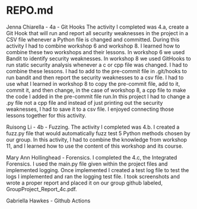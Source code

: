 # REPO.md

Jenna Chiarella - 4a - Git Hooks
The activity I completed was 4.a, create a Git Hook that will run and report all security weaknesses in the project in a CSV file whenever a Python file is changed and committed. During this activity I had to combine workshop 6 and workshop 8. I learned how to combine these two workshops and their lessons. In workshop 6 we used Bandit to identify security weaknesses. In workshop 8 we used GitHooks to run static security analysis whenever a c or cpp file was changed. I had to combine these lessons. I had to add to the pre-commit file in .git/hooks to run bandit and then report the security weaknesses to a csv file. I had to use what I learned in workshop 8 to copy the pre-commit file, add to it, commit it, and then change, in the case of workshop 8, a cpp file to make the code I added in the pre-commit file run.In this project I had to change a .py file not a cpp file and instead of just printing out the security weaknesses, I had to save it to a csv file. I enjoyed connecting those lessons together for this activity. 

Ruisong Li - 4b - Fuzzing. The activity I completed was 4.b. I created a fuzz.py file that would automatically fuzz test 5 Python methods chosen by our group. In this activity, I had to combine the knowledge from workshop 11, and I learned how to use the content of this workshop and its course.


Mary Ann Hollinghead - Forensics. I completed the 4.c, the Integrated Forensics. I used the main.py file given within the project files and implemented logging. Once implemented I created a test log file to test the logs I implemented and ran the logging test file. I took screenshots and wrote a proper report and placed it on our group github labeled, GroupProject_Report_4c.pdf.  


Gabriella Hawkes - Github Actions
